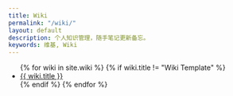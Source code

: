 ```yaml
---
title: Wiki
permalink: "/wiki/"
layout: default
description: 个人知识管理，随手笔记更新备忘。
keywords: 维基, Wiki
---
```


<ul>
{% for wiki in site.wiki %}
{% if wiki.title != "Wiki Template" %}
<li><a href="{{ site.url }}{{ wiki.url }}">{{ wiki.title }}</a></li>
{% endif %}
{% endfor %}
</ul>
